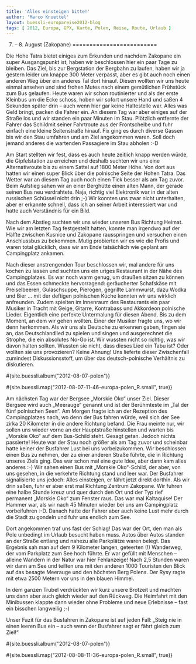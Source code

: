 ```yaml
---
title: 'Alles einsteigen bitte!'
author: 'Marco Knuettel'
layout: buessli-europareise2012-blog
tags: [ 2012, Europa, GPX, Karte, Polen, Reise, Route, Urlaub ]
---
```

7. – 8. August (Zakopane)
=========================

Die Hohe Tatra bietet einiges zum Erkunden und nachdem Zakopane ein super Ausgangspunkt ist, haben wir 
beschlossen hier ein paar Tage zu bleiben. Das Ziel, bis zur Bergstation der Bergbahn zu laufen, haben 
wir ja gestern leider um knappe 300 Meter verpasst, aber es gibt auch noch einen anderen Weg über ein 
anderes Tal dort hinauf. Diesen wollten wir uns heute einmal ansehen und sind frohen Mutes nach einem 
gemütlichen Frühstück zum Bus gelaufen. Heute waren wir schon routinierter und als der erste Kleinbus 
um die Ecke schoss, hoben wir sofort unsere Hand und saßen 4 Sekunden später drin – auch wenn hier gar 
keine Haltestelle war. Alles was Geld bringt, packen die Fahrer ein. An diesem Tag war aber einiges auf 
der Straße los und wir standen ein paar Minuten im Stau. Plötzlich entfernte der Fahrer das Schildmit 
seiner Fahrtroute aus der Frontscheibe und fuhr einfach eine kleine Seitenstraße hinauf. Fix ging es 
durch diverse Gassen bis wir den Stau umfahren und am Ziel angekommen waren. Soll doch jemand anderes 
die wartenden Passagiere im Stau abholen :-D

Am Start stellten wir fest, dass es auch heute zeitlich knapp werden würde, die Gipfelstation zu erreichen 
und deshalb suchten wir uns eine Alternativroute bis zu einem Sattel auf 1800 Meter Höhe. Von dort aus 
hatten wir einen super Blick über die polnische Seite der Hohen Tatra. Das Wetter war an diesem Tag auch 
noch einen Tick besser als am Tag zuvor. Beim Aufstieg sahen wir an einer Berghütte einen alten Mann, der 
gerade seinen Bus neu verdrahtete. Naja, richtig viel Elektronik war in der alten russischen Schüssel nicht 
drin ;-) Wir konnten uns zwar nicht unterhalten, aber er erkannte schnell, dass ich an seiner Arbeit 
interessiert war und hatte auch Verständnis für ein Bild. 

Nach dem Abstieg suchten wir uns wieder unseren Bus Richtung Heimat. Wie wir am letzten Tag festgestellt 
hatten, konnte man irgendwo auf der Hälfte zwischen Kusnice und Zakopane rausspringen und versuchen einen 
Anschlussbus zu bekommen. Mutig probierten wir es wie die Profis und waren total glücklich, dass wir am Ende 
tatsächlich wie geplant am Campingplatz ankamen.

Nach dieser anstrengenden Tour beschlossen wir, mal andere für uns kochen zu lassen und suchten uns ein 
uriges Restaurant in der Nähe des Campingplatzes. Es war noch warm genug, um draußen sitzen zu können und 
das Essen schmeckte hervorragend: geräucherter Schafskäse mit Preiselbeeren, Gulaschsuppe, Pierogen, 
gegrillte Lammwurst, dazu Wodka und Bier ... mit der deftigen polnischen Küche konnten wir uns wirklich 
anfreunden. Zudem spielten im Innenraum des Restaurants ein paar Musiker in Tracht mit Geige, Gitarre, 
Kontrabass und Akkordeon polnische Lieder. Eigentlich eine perfekte Untermalung für diesen Abend. Bis zu 
dem Moment, an dem wir gehen wollten. Einer der Musiker fragte uns, wo wir denn herkommen. Als wir uns 
als Deutsche zu erkennen gaben, fingen sie an, das Deutschlandlied zu spielen und singen und ausgerechnet 
die Strophe, die ein absolutes No-Go ist. Wir wussten nicht so richtig, was wir davon halten sollten. 
Wussten sie nicht, dass dieses Lied ein Tabu ist? Oder wollten sie uns provozieren? Keine Ahnung! Uns 
lieferte dieser Zwischenfall zumindest Diskussionsstoff, um über das deutsch-polnische Verhältnis zu diskutieren.

#{site.buessli.album("2012-08-07-polen")}

#{site.buessli.map("2012-08-07-11-46-europa-polen_R.small", true)}

Am nächsten Tag war der Bergsee „Morskie Oko“ unser Ziel. Dieser Bergsee wird auch „Meerauge“ genannt und 
ist der Berühmteste im „Tal der fünf polnischen Seen“. Am Morgen fragte ich an der Rezeption des Campingplatzes 
nach, wo denn der Bus fahren würde, weil sich der See zirka 20 Kilometer in die andere Richtung befand. Die Frau 
meinte nur, wir sollen uns wieder vorne an der Hauptstraße hinstellen und warten bis „Morskie Oko“ auf dem 
Bus-Schild steht. Gesagt getan. Jedoch nichts passierte! Heute war der Stau noch größer als am Tag zuvor 
und scheinbar hatte keiner der Busfahrer Lust bei uns vorbeizukommen. Wir beschlossen einen Bus zu nehmen, 
der zu einer anderen Straße führte, die in Richtung unseres Ziels ging. Das war schon mal eine gute Idee, 
aber dann kam alles anderes :-) Wir sahen einen Bus mit „Morskie Oko“-Schild, der aber, von uns gesehen, 
in die verkehrte Richtung stand und leer war. Der Busfahrer signalisierte uns jedoch: Alles einsteigen, er 
fährt jetzt direkt dorthin. Als wir drin saßen, fuhr er aber erst mal Richtung Zentrum Zakopane. Wir fuhren 
eine halbe Stunde kreuz und quer durch den Ort und der Typ rief permanent „Morskie Oko“ zum Fenster raus. 
Das war mal Kaltaquise! Der Hammer war, als wir nach 45 Minuten wieder bei uns am Campingplatz vorbeifuhren :-D. 
Danach hatte der Fahrer aber auch keine Lust mehr durch die Stadt zu gondeln und fuhr uns endlich zum See.

Dort angekommen traf uns fast der Schlag! Das war der Ort, den man als Pole unbedingt im Urlaub besucht haben muss. 
Autos über Autos standen an der Straße entlang und nahezu alle Parkplätze waren belegt. Das Ergebnis sah man auf 
dem 9 Kilometer langen, geteerten (!) Wanderweg, der vom Parkplatz zum See hoch führte. Er war gefüllt mit 
Menschen – alleine Wandern in der Natur war hier Fehlanzeige! Nach 2,5 Stunden waren wir dann am See und 
teilten uns mit den anderen 1000 Touristen den Blick auf das besagte Meerauge und den höchsten Berg Polens. 
Der Rysy ragte mit etwa 2500 Metern vor uns in den blauen Himmel.

In dem ganzen Trubel verdrückten wir kurz unsere Brotzeit und machten uns dann aber auch gleich wieder auf 
den Rückweg. Die Heimfahrt mit den Minibussen klappte dann wieder ohne Probleme und neue Erlebnisse – fast 
ein bisschen langweilig ;-)

Unser Fazit für das Busfahren in Zakopane ist auf jeden Fall: „Steig nie in einen leeren Bus ein – auch wenn 
der Busfahrer sagt er fährt gleich zum Ziel!“

#{site.buessli.album("2012-08-07-polen")}

#{site.buessli.map("2012-08-08-11-36-europa-polen_R.small", true)}
